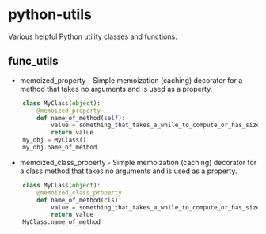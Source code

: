 python-utils
============

Various helpful Python utility classes and functions.


func_utils
----------

  * memoized_property - Simple memoization (caching) decorator for a method that takes no arguments and is used as a property.

```python
    class MyClass(object):
        @memoized_property
        def name_of_method(self):
            value = something_that_takes_a_while_to_compute_or_has_size_effects()
            return value
    my_obj = MyClass()
    my_obj.name_of_method
```

  * memoized_class_property - Simple memoization (caching) decorator for a class method that takes no arguments and is used as a property.
 
```python
    class MyClass(object):
        @memoized_class_property
        def name_of_method(cls):
            value = something_that_takes_a_while_to_compute_or_has_size_effects()
            return value
    MyClass.name_of_method
```
  
